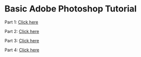 # Basic Adobe Photoshop Tutorial

Part 1: [Click here](https://youtu.be/E5LPQhHzjS4)

Part 2: [Click here](https://youtu.be/JZwbCYti6_w)

Part 3: [Click here](https://youtu.be/0jm-nlxiERY)

Part 4: [Click here](https://youtu.be/Xp-lKNc-9CI)
